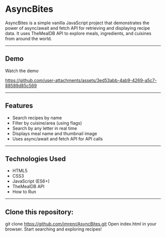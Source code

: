 # AsyncBites

AsyncBites is a simple vanilla JavaScript project that demonstrates the power of async/await and fetch API for retrieving and displaying recipe data.
It uses TheMealDB API to explore meals, ingredients, and cuisines from around the world.

---
## Demo 

Watch the demo

https://github.com/user-attachments/assets/3ed53abb-4ab9-4269-a5c7-88589d85c569

---
## Features

- Search recipes by name
- Filter by cuisine/area (using flags)
- Search by any letter in real time
- Displays meal name and thumbnail image
- Uses async/await and fetch API for API calls

---
## Technologies Used

- HTML5
- CSS3
- JavaScript (ES6+)
- TheMealDB API
- How to Run

---
## Clone this repository:

git clone https://github.com/imrenr/AsyncBites.git
Open index.html in your browser.
Start searching and exploring recipes!

